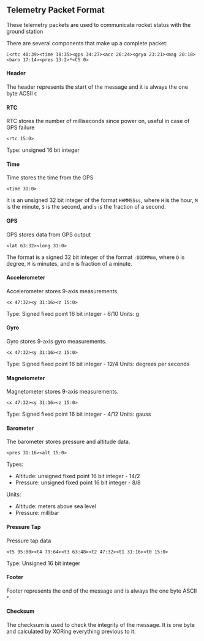 ## Telemetry Packet Format

These telemetry packets are used to communicate rocket status with the ground station

There are several components that make up a complete packet:

`C<rtc 40:39><time 38:35><gps 34:27><acc 26:24><gryo 23:21><mag 20:18><baro 17:14><pres 13:2>*<CS 0>`

#### Header

The header represents the start of the message and it is always the one byte ACSII `C`

#### RTC

RTC stores the number of milliseconds since power on, useful in case of GPS failure

`<rtc 15:0>`

Type: unsigned 16 bit integer

#### Time

Time stores the time from the GPS

`<time 31:0>`

It is an unsigned 32 bit integer of the format `HHMMSSss`, where `H` is the hour,
`M` is the minute, `S` is the second, and `s` is the fraction of a second.

#### GPS

GPS stores data from GPS output

`<lat 63:32><long 31:0>`

The format is a signed 32 bit integer of the format `-DDDMMmm`, where `D` is degree,
`M` is minutes, and `m` is fraction of a minute.

#### Accelerometer

Accelerometer stores 9-axis measurements.

`<x 47:32><y 31:16><z 15:0>`

Type: Signed fixed point 16 bit integer - 6/10
Units: g

#### Gyro

Gyro stores 9-axis gyro measurements.

`<x 47:32><y 31:16><z 15:0>`

Type: Signed fixed point 16 bit integer - 12/4
Units: degrees per seconds

#### Magnetometer

Magnetometer stores 9-axis measurements.

`<x 47:32><y 31:16><z 15:0>`

Type: Signed fixed point 16 bit integer - 4/12
Units: gauss

#### Barometer

The barometer stores pressure and altitude data.

`<pres 31:16><alt 15:0>`

Types:
- Altitude: unsigned fixed point 16 bit integer - 14/2
- Pressure: unsigned fixed point 16 bit integer - 8/8

Units:
- Altitude: meters above sea level
- Pressure: millibar

#### Pressure Tap

Pressure tap data

`<t5 95:80><t4 79:64><t3 63:48><t2 47:32><t1 31:16><t0 15:0>`

Type: Unsigned 16 bit integer

#### Footer

Footer represents the end of the message and is always the one byte ASCII `*`.

#### Checksum

The checksum is used to check the integrity of the message.
It is one byte and calculated by XORing everything previous to it.

